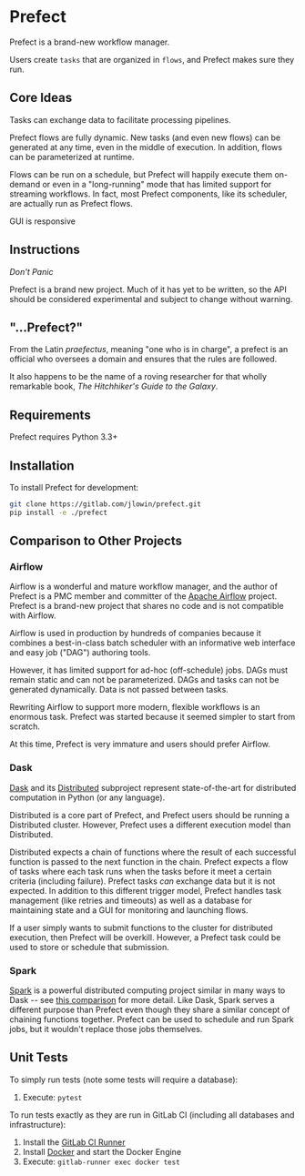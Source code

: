 # Prefect

Prefect is a brand-new workflow manager.

Users create `tasks` that are organized in `flows`, and Prefect makes sure they run.

## Core Ideas

Tasks can exchange data to facilitate processing pipelines.

Prefect flows are fully dynamic. New tasks (and even new flows) can be generated at any time, even in the middle of execution. In addition, flows can be parameterized at runtime.

Flows can be run on a schedule, but Prefect will happily execute them on-demand or even in a "long-running" mode that has limited support for streaming workflows. In fact, most Prefect components, like its scheduler, are actually run as Prefect flows.

GUI is responsive

## Instructions
*Don't Panic*

Prefect is a brand new project. Much of it has yet to be written, so the API should be considered experimental and subject to change without warning.


## "...Prefect?"

From the Latin *praefectus*, meaning "one who is in charge", a prefect is an official who oversees a domain and ensures that the rules are followed.

It also happens to be the name of a roving researcher for that wholly remarkable book, *The Hitchhiker's Guide to the Galaxy*.


## Requirements

Prefect requires Python 3.3+

## Installation

To install Prefect for development:
```bash
git clone https://gitlab.com/jlowin/prefect.git
pip install -e ./prefect
```

## Comparison to Other Projects

### Airflow
Airflow is a wonderful and mature workflow manager, and the author of Prefect is a PMC member and committer of the [Apache Airflow](https://github.com/apache/incubator-airflow) project. Prefect is a brand-new project that shares no code and is not compatible with Airflow.

Airflow is used in production by hundreds of companies because it combines a best-in-class batch scheduler with an informative web interface and easy job ("DAG") authoring tools.

However, it has limited support for ad-hoc (off-schedule) jobs. DAGs must remain static and can not be parameterized. DAGs and tasks can not be generated dynamically. Data is not passed between tasks.

Rewriting Airflow to support more modern, flexible workflows is an enormous task. Prefect was started because it seemed simpler to start from scratch.

At this time, Prefect is very immature and users should prefer Airflow.

### Dask
[Dask](http://dask.pydata.org) and its [Distributed](http://distributed.readthedocs.io/en/latest/) subproject represent state-of-the-art for distributed computation in Python (or any language).

Distributed is a core part of Prefect, and Prefect users should be running a Distributed cluster. However, Prefect uses a different execution model than Distributed.

Distributed expects a chain of functions where the result of each successful function is passed to the next function in the chain. Prefect expects a flow of tasks where each task runs when the tasks before it meet a certain criteria (including failure). Prefect tasks *can* exchange data but it is not expected. In addition to this different trigger model, Prefect handles task management (like retries and timeouts) as well as a database for maintaining state and a GUI for monitoring and launching flows.

If a user simply wants to submit functions to the cluster for distributed execution, then Prefect will be overkill. However, a Prefect task could be used to store or schedule that submission.

### Spark
[Spark](http://spark.apache.org/) is a powerful distributed computing project similar in many ways to Dask -- see [this comparison](http://dask.pydata.org/en/latest/spark.html) for more detail. Like Dask, Spark serves a different purpose than Prefect even though they share a similar concept of chaining functions together. Prefect can be used to schedule and run Spark jobs, but it wouldn't replace those jobs themselves.

## Unit Tests
To simply run tests (note some tests will require a database):
1. Execute: `pytest`

To run tests exactly as they are run in GitLab CI (including all databases and infrastructure):
1. Install the [GitLab CI Runner](https://docs.gitlab.com/runner/install/index.html)
1. Install [Docker](https://docs.docker.com/engine/installation/) and start the Docker Engine
1. Execute: `gitlab-runner exec docker test`
